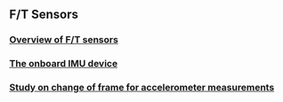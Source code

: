 ## F/T Sensors

### [Overview of F/T sensors](./ft_sensors.md)

### [The onboard IMU device](./onboard_imu.md)

### [Study on change of frame for accelerometer measurements](./change_of_frame_accelerometer.md)
